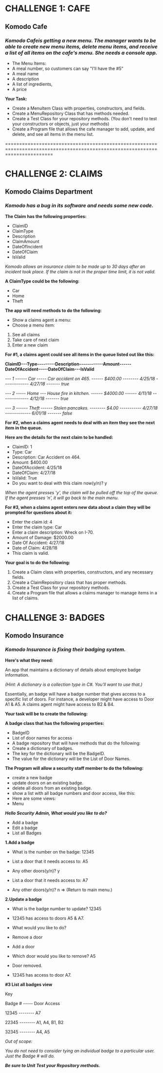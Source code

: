 # __CHALLENGE 1: CAFE__
## __Komodo Cafe__
### _Komodo Cafeis getting a new menu. The manager wants to be able to create new menu items, delete menu items, and receive a list of all items on the cafe's menu. She needs a console app._

* The Menu Items:
* A meal number, so customers can say "I'll have the #5"
* A meal name
* A description
* A list of ingredients,
* A price

__Your Task:__

* Create a MenuItem Class with properties, constructors, and fields.
* Create a MenuRepository Class that has methods needed.
* Create a Test Class for your repository methods. (You don't need to test your constructors or objects, just your methods)
* Create a Program file that allows the cafe manager to add, update, and delete, and see all items in the menu list.

=============================================================================================================================

# __CHALLENGE 2: CLAIMS__
## __Komodo Claims Department__
### _Komodo has a bug in its software and needs some new code._

__The Claim has the following properties:__

* ClaimID
* ClaimType
* Description
* ClaimAmount
* DateOfIncident
* DateOfClaim
* IsValid

_Komodo allows an insurance claim to be made up to 30 days after an incident took place. If the claim is not in the proper time limit, it is not valid._

__A ClaimType could be the following:__

* Car
* Home
* Theft


__The app will need methods to do the following:__

* Show a claims agent a menu:
* Choose a menu item:
 1. See all claims
 2. Take care of next claim
 3. Enter a new claim

__For #1, a claims agent could see all items in the queue listed out like this:__

__ClaimID---Type---------Description------------Amount------DateOfAccident-----DateOfClaim---IsValid__

_--- 1 ------ Car ----- Car accident on 465. ------ $400.00 -------- 4/25/18	------------- 4/27/18 ------- true_

_--- 2 ----- Home --- House fire in kitchen. ------ $4000.00 ------ 4/11/18	-------------- 4/12/18 ------- true_

_--- 3 ------ Theft ------ Stolen pancakes. -------- $4.00 ----------- 4/27/18 ------------- 6/01/18	------- false_

__For #2, when a claims agent needs to deal with an item they see the next item in the queue.__

__Here are the details for the next claim to be handled:__

* ClaimID: 1
* Type: Car
* Description: Car Accident on 464.
* Amount: $400.00
* DateOfAccident: 4/25/18
* DateOfClaim: 4/27/18
* IsValid: True
* Do you want to deal with this claim now(y/n)? y

_When the agent presses 'y', the claim will be pulled off the top of the queue. If the agent presses 'n', it will go back to the main menu._

__For #3, when a claims agent enters new data about a claim they will be prompted for questions about it:__

* Enter the claim id: 4
* Enter the claim type: Car
* Enter a claim description: Wreck on I-70.
* Amount of Damage: $2000.00
* Date Of Accident: 4/27/18
* Date of Claim: 4/28/18
* This claim is valid.


__Your goal is to do the following:__

1. Create a Claim class with properties, constructors, and any necessary fields.
2. Create a ClaimRepository class that has proper methods.
3. Create a Test Class for your repository methods.
4. Create a Program file that allows a claims manager to manage items in a list of claims.



# __CHALLENGE 3: BADGES__
## __Komodo Insurance__
### _Komodo Insurance is fixing their badging system._

__Here's what they need:__

An app that maintains a dictionary of details about employee badge information.

_(Hint: A dictionary is a collection type in C#. You'll want to use that.)_

Essentially, an badge will have a badge number that gives access to a specific list of doors. For instance, a developer might have access to Door A1 & A5. A claims agent might have access to B2 & B4.

__Your task will be to create the following:__

__A badge class that has the following properties:__
* BadgeID
* List of door names for access
* A badge repository that will have methods that do the following:
* Create a dictionary of badges.
* The key for the dictionary will be the BadgeID.
* The value for the dictionary will be the List of Door Names.


__The Program will allow a security staff member to do the following:__

* create a new badge
* update doors on an existing badge.
* delete all doors from an existing badge.
* show a list with all badge numbers and door access, like this:
* Here are some views:
* Menu

*__Hello Security Admin, What would you like to do?__*

* Add a badge
* Edit a badge
* List all Badges

__1.Add a badge__

* What is the number on the badge: 12345

* List a door that it needs access to: A5

* Any other doors(y/n)? y

* List a door that it needs access to: A7

* Any other doors(y/n)? n => (Return to main menu.)

__2.Update a badge__

* What is the badge number to update? 12345

* 12345 has access to doors A5 & A7.

* What would you like to do?

* Remove a door

* Add a door

* Which door would you like to remove? A5

* Door removed.

* 12345 has access to door A7.

__#3 List all badges view__

Key

Badge # ----- Door Access

12345 -------- A7

22345 -------- A1, A4, B1, B2

32345 -------- A4, A5


_Out of scope:_

_You do not need to consider tying an individual badge to a particular user. Just the Badge # will do._

*__Be sure to Unit Test your Repository methods.__*
